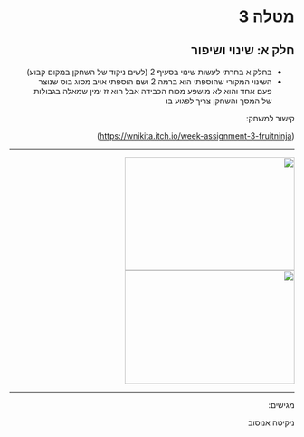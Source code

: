 <div dir='rtl' lang='he'>

# מטלה 3 
## חלק א: שינוי ושיפור
* בחלק א בחרתי לעשות שינוי בסעיף 2 (לשים ניקוד של השחקן במקום קבוע)
* השינוי המקורי שהוספתי הוא ברמה 2 ושם הוספתי אויב מסוג בוס שנוצר פעם אחד והוא לא מושפע מכוח הכבידה אבל הוא זז ימין שמאלה בגבולות של המסך והשחקן צריך לפגוע בו


קישור למשחק:



(https://wnikita.itch.io/week-assignment-3-fruitninja)

---

<img src="https://i.ibb.co/68RR3cH/spaceship-1.png" width="300" height="200">


<img src="https://i.ibb.co/wNjVjBY/spaceship-2.png" width="300" height="200">



---
מגישים:

ניקיטה אנוסוב 

